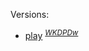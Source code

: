 
Versions: 
- [play](https://typescriptlang.org/play#code/PQKhAIFgCh3CACAbAlgYwKYDsDOHwCCA4gAoAyAtAMwB0ADDHIqprvkQGIAilAjDVUbwoseMBgToocFwwAHbABMcYyQBcAngvBkAhmgDW4ADwAVAHzgAvOAAUASmuXT4ANyTJ0gEIB7H0lVoGE1tLwB5MLJrEwAlS1tdAC4dfSNjOMcreIAjZL1DWPNMyxi3GDQfXDVwUxiAVQBRZPDI6PSAGniklIL0oqc7XJ60jOTSrPBdO0d3aAqq8A4CMgBlJvAWqJsOrrzUwuLBvd7R8HHLbOmyoJuYaQB1FAAnfBBxG5D8AHdn-G24uzdfIjfoTWxDYEHAa2HAAVwAVhg1M0ImRDqVZuVKjhqj8Xsk8X8RDtAccQYcYOCyVCJpS4YjkRtUfYxgMYABIDn0pGAxzgmYeG7SNRPDSBLELXQ+J6XbamTqDPxIFGRdqTZLy8BDUwU6Dswl2BwDADeHPZ8xw-gwNCQPgA5nYAEQER32Wbs9kvNSwp5YBL2DkAXz5Rompr15uxVpt9qdXld7s9SJ9fuyAb1wcV-gFcyjSGttodCWll1stUaat4aoATPY3eBgMBLM7HQ2m+BeBLLfmY0WpTK7EtVg1KzW66428345PwNXJBbqrp+9lZSZ5TklSqyGql8lQ841Su94cdRqBgaEro+Svr0qcxbo4XAcvSxzyyOROz9+BjQ+e0-bGdF16y9FNbF4Xh7EDNUOW-X88wLWNAK8eMQOTX1bGrWtg3rRtmwIF0ZwgrtHyQpcS1fPUhzWGC9Tgv9EKLICE3AUCMIgqDaK-Q54NwUimJQli2L9LCoPHGdHUEmcsMFIA) <sup>[*WKDPDw*](https://tsplay.dev/WKDPDw)</sup>
